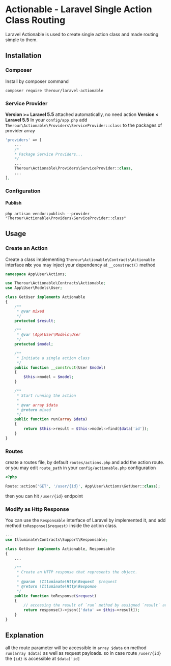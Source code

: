 # Actionable - Laravel Single Action Class Routing

Laravel Actionable is used to create single action class and made routing simple to them.

## Installation
### Composer
Install by composer command
```
composer require therour/laravel-actionable
```
### Service Provider
**Version >= Laravel 5.5** attached automatically, no need action
**Version < Laravel 5.5**
In your `config/app.php` add `Therour\Actionable\Providers\ServiceProvider::class` to the packages of provider array
```php
'providers' => [
    ...
    /*
    * Package Service Providers...
    */
    ...
    Therour\Actionable\Providers\ServiceProvider::class,
    ...
],
```
### Configuration
#### Publish
```
php artisan vendor:publish --provider "Therour\Actionable\Providers\ServiceProvider::class"
```
## Usage
### Create an Action
Create a class implementing `Therour\Actionable\Contracts\Actionable` interface
**nb:** you may inject your dependency at `__construct()` method
```php
namespace App\User\Actions;

use Therour\Actionable\Contracts\Actionable;
use App\User\Models\User;

class GetUser implements Actionable
{
    /**
     * @var mixed
     */
    protected $result;

    /**
     * @var \App\User\Models\User
     */
    protected $model;

    /**
     * Initiate a single action class
     */
    public function __construct(User $model)
    {
        $this->model = $model;
    }

    /**
     * Start running the action
     * 
     * @var array $data
     * @return mixed
     */
    public function run(array $data)
    {
        return $this->result = $this->model->find($data['id']);
    }
}
```
### Routes
create a routes file, by default `routes/actions.php` and add the action route.
or you may edit `route_path` in your `config/actionable.php` configuration
```php
<?php

Route::action('GET', '/user/{id}', App\User\Actions\GetUser::class);

```
then you can hit `/user/{id}` endpoint

### Modify as Http Response
You can use the `Responsable` interface of Laravel by implemented it, and add method `toResponse($request)` inside the action class.
```php
...
use Illuminate\Contracts\Support\Responsable;

class GetUser implements Actionable, Responsable
{
    ...

    /**
     * Create an HTTP response that represents the object.
     *
     * @param  \Illuminate\Http\Request  $request
     * @return \Illuminate\Http\Response
     */
    public function toResponse($request)
    {
        // accessing the result of `run` method by assigned `result` attribute
        return response()->json(['data' => $this->result]);
    }
}
```
## Explanation
all the route parameter will be accessible in `array $data` on method `run(array $data)` as well as request payloads.
so in case route `/user/{id}` the `{id}` is accessible at `$data['id]`